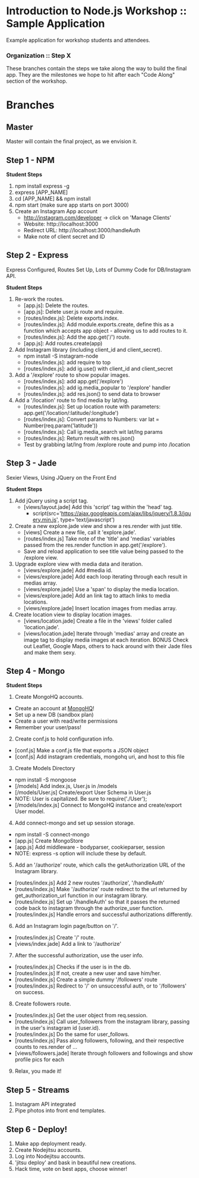 # Introduction to Node.js Workshop :: Sample Application

Example application for workshop students and attendees.

### Organization :: Step X

These branches contain the steps we take along the way to build the final app. They are the milestones we hope to hit after each "Code Along" section of the workshop.

# Branches

## Master

Master will contain the final project, as we envision it.



## Step 1 - NPM

__Student Steps__

1. npm install express -g
2. express [APP_NAME]
3. cd [APP_NAME] && npm install
4. npm start (make sure app starts on port 3000)
5. Create an Instagram App account
    - http://instagram.com/developer -> click on 'Manage Clients'
    - Website: http://localhost:3000
    - Redirect URL: http://localhost:3000/handleAuth
    - Make note of client secret and ID



## Step 2 - Express

Express Configured, Routes Set Up, Lots of Dummy Code for DB/Instagram API.

__Student Steps__

1. Re-work the routes.
	- [app.js]: Delete the routes. 
	- [app.js]: Delete user.js route and require.
	- [routes/index.js]: Delete exports.index.
	- [routes/index.js]: Add module.exports.create, define this as a function which accepts app object - allowing us to add routes to it.
	- [routes/index.js]: Add the app.get('/') route.
	- [app.js]: Add routes.create(app)
2. Add Instagram library (including client_id and client_secret).
	- npm install -S instagram-node
	- [routes/index.js]: add require to top
	- [routes/index.js]: add ig.use() with client_id and client_secret
3. Add a '/explore' route to show popular images.
	- [routes/index.js]: add app.get('/explore')
	- [routes/index.js]: add ig.media_popular to '/explore' handler
	- [routes/index.js]: add res.json() to send data to browser
4. Add a '/location' route to find media by lat/lng.
	- [routes/index.js]: Set up location route with parameters: app.get('/location/:latitude/:longitude')
	- [routes/index.js]: Convert params to Numbers: var lat = Number(req.param('latitude'))
	- [routes/index.js]: Call ig.media_search wit lat/lng params
	- [routes/index.js]: Return result with res.json()
	- Test by grabbing lat/lng from /explore route and pump into /location	 



## Step 3 - Jade

Sexier Views, Using JQuery on the Front End

__Student Steps__

1. Add jQuery using a script tag.
	- [views/layout.jade] Add this 'script' tag within the 'head' tag.
		- script(src='https://ajax.googleapis.com/ajax/libs/jquery/1.8.3/jquery.min.js', type='text/javascript')
2. Create a new explore.jade view and show a res.render with just title.
	- [views] Create a new file, call it 'explore.jade'.
	- [routes/index.js] Take note of the 'title' and 'medias' variables passed from the res.render function in app.get('/explore').
	- Save and reload application to see title value being passed to the /explore view.
3. Upgrade explore view with media data and iteration.
	- [views/explore.jade] Add #media id.
	- [views/explore.jade] Add each loop iterating through each result in medias array.
	- [views/explore.jade] Use a 'span' to display the media location.
	- [views/explore.jade] Add an link tag to attach links to media locations.
	- [views/explore.jade] Insert location images from medias array.
4. Create location view to display location images.
	- [views/location.jade] Create a file in the 'views' folder called 'location.jade'.
	- [views/location.jade] Iterate through 'medias' array and create an image tag to display media images at each iteration.
BONUS Check out Leaflet, Google Maps, others to hack around with their Jade files and make them sexy.



## Step 4 - Mongo

__Student Steps__

1. Create MongoHQ accounts.
  - Create an account at [MongoHQ](http://mongohq.com)!
  - Set up a new DB (sandbox plan)
  - Create a user with read/write permissions
  - Remember your user/pass!
2. Create conf.js to hold configuration info.
  - [conf.js] Make a conf.js file that exports a JSON object
  - [conf.js] Add instagram credentials, mongohq uri, and host to this file
3. Create Models Directory
  - npm install -S mongoose
  - [/models] Add index.js, User.js in /models
  - [/models/User.js] Create/export User Schema in User.js
  - NOTE: User is capitalized. Be sure to require('./User');
  - [/models/index.js] Connect to MongoHQ instance and create/export User model.
4. Add connect-mongo and set up session storage.
  - npm install -S connect-mongo
  - [app.js] Create MongoStore
  - [app.js] Add middleware - bodyparser, cookieparser, session
  - NOTE: express -s option will include these by default.
5. Add an '/authorize' route, which calls the getAuthorization URL of the Instagram library.
  - [routes/index.js] Add 2 new routes '/authorize', '/handleAuth'
  - [routes/index.js] Make '/authorize' route redirect to the url returned by get_authorization_url function in our instagram library.
  - [routes/index.js] Set up '/handleAuth' so that it passes the returned code back to instagram through the authorize_user function.
  - [routes/index.js] Handle errors and successful authorizations differently.
6. Add an Instagram login page/button on '/'.
  - [routes/index.js] Create '/' route.
  - [views/index.jade] Add a link to '/authorize'
7. After the successful authorization, use the user info.
  - [routes/index.js] Checks if the user is in the db.
  - [routes/index.js] If not, create a new user and save him/her.
  - [routes/index.js] Create a simple dummy '/followers' route
  - [routes/index.js] Redirect to '/' on unsuccessful auth, or to '/followers' on success.
8. Create followers route.
  - [routes/index.js] Get the user object from req.session.
  - [routes/index.js] Call user_followers from the instagram library, passing in the user's instagram id (user.id).
  - [routes/index.js] Do the same for user_follows.
  - [routes/index.js] Pass along followers, following, and their respective counts to res.render of ...
  - [views/followers.jade] Iterate through followers and followings and show profile pics for each
9. Relax, you made it!
  



## Step 5 - Streams

1. Instagram API integrated
2. Pipe photos into front end templates.



## Step 6 - Deploy!

1. Make app deployment ready.
2. Create Nodejitsu accounts.
3. Log into Nodejitsu accounts.
4. 'jitsu deploy' and bask in beautiful new creations.
5. Hack time, vote on best apps, choose winner!



